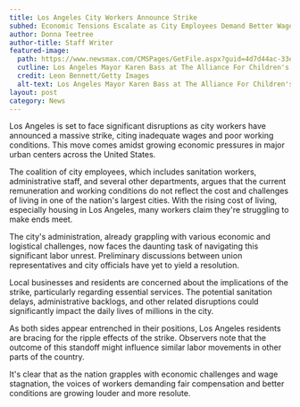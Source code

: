 ```yaml
---
title: Los Angeles City Workers Announce Strike
subhed: Economic Tensions Escalate as City Employees Demand Better Wages and Conditions
author: Donna Teetree
author-title: Staff Writer
featured-image: 
  path: https://www.newsmax.com/CMSPages/GetFile.aspx?guid=4d7d44ac-33e6-4b7a-8392-791574588acf&SiteName=Newsmax&maxsidesize=600
  cutline: Los Angeles Mayor Karen Bass at The Alliance For Children's Rights 31st annual dinner
  credit: Leon Bennett/Getty Images
  alt-text: Los Angeles Mayor Karen Bass at The Alliance For Children's Rights 31st annual dinner
layout: post
category: News
---
```


Los Angeles is set to face significant disruptions as city workers have announced a massive strike, citing inadequate wages and poor working conditions. This move comes amidst growing economic pressures in major urban centers across the United States.

The coalition of city employees, which includes sanitation workers, administrative staff, and several other departments, argues that the current remuneration and working conditions do not reflect the cost and challenges of living in one of the nation's largest cities. With the rising cost of living, especially housing in Los Angeles, many workers claim they're struggling to make ends meet.

The city's administration, already grappling with various economic and logistical challenges, now faces the daunting task of navigating this significant labor unrest. Preliminary discussions between union representatives and city officials have yet to yield a resolution.

Local businesses and residents are concerned about the implications of the strike, particularly regarding essential services. The potential sanitation delays, administrative backlogs, and other related disruptions could significantly impact the daily lives of millions in the city.

As both sides appear entrenched in their positions, Los Angeles residents are bracing for the ripple effects of the strike. Observers note that the outcome of this standoff might influence similar labor movements in other parts of the country.

It's clear that as the nation grapples with economic challenges and wage stagnation, the voices of workers demanding fair compensation and better conditions are growing louder and more resolute.
